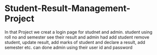 # Student-Result-Management-Project
In that Project we creat a login page for studnet and admin. student using roll no and semester see their result and admin had add student remove student, update result, add marks of student and declare a result, add semester etc. can done admin using their user id and password
